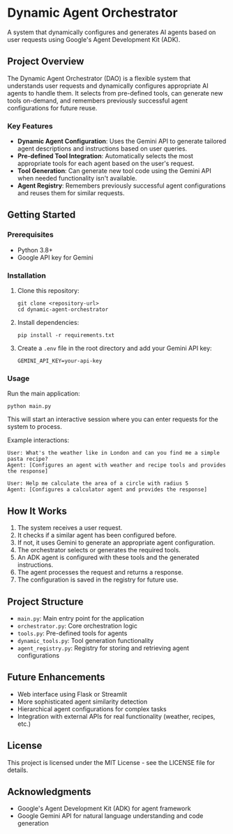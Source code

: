 # Dynamic Agent Orchestrator

A system that dynamically configures and generates AI agents based on user requests using Google's Agent Development Kit (ADK).

## Project Overview

The Dynamic Agent Orchestrator (DAO) is a flexible system that understands user requests and dynamically configures appropriate AI agents to handle them. It selects from pre-defined tools, can generate new tools on-demand, and remembers previously successful agent configurations for future reuse.

### Key Features

- **Dynamic Agent Configuration**: Uses the Gemini API to generate tailored agent descriptions and instructions based on user queries.
- **Pre-defined Tool Integration**: Automatically selects the most appropriate tools for each agent based on the user's request.
- **Tool Generation**: Can generate new tool code using the Gemini API when needed functionality isn't available.
- **Agent Registry**: Remembers previously successful agent configurations and reuses them for similar requests.

## Getting Started

### Prerequisites

- Python 3.8+
- Google API key for Gemini

### Installation

1. Clone this repository:
   ```
   git clone <repository-url>
   cd dynamic-agent-orchestrator
   ```

2. Install dependencies:
   ```
   pip install -r requirements.txt
   ```

3. Create a `.env` file in the root directory and add your Gemini API key:
   ```
   GEMINI_API_KEY=your-api-key
   ```

### Usage

Run the main application:

```
python main.py
```

This will start an interactive session where you can enter requests for the system to process.

Example interactions:

```
User: What's the weather like in London and can you find me a simple pasta recipe?
Agent: [Configures an agent with weather and recipe tools and provides the response]

User: Help me calculate the area of a circle with radius 5
Agent: [Configures a calculator agent and provides the response]
```

## How It Works

1. The system receives a user request.
2. It checks if a similar agent has been configured before.
3. If not, it uses Gemini to generate an appropriate agent configuration.
4. The orchestrator selects or generates the required tools.
5. An ADK agent is configured with these tools and the generated instructions.
6. The agent processes the request and returns a response.
7. The configuration is saved in the registry for future use.

## Project Structure

- `main.py`: Main entry point for the application
- `orchestrator.py`: Core orchestration logic
- `tools.py`: Pre-defined tools for agents
- `dynamic_tools.py`: Tool generation functionality
- `agent_registry.py`: Registry for storing and retrieving agent configurations

## Future Enhancements

- Web interface using Flask or Streamlit
- More sophisticated agent similarity detection
- Hierarchical agent configurations for complex tasks
- Integration with external APIs for real functionality (weather, recipes, etc.)

## License

This project is licensed under the MIT License - see the LICENSE file for details.

## Acknowledgments

- Google's Agent Development Kit (ADK) for agent framework
- Google Gemini API for natural language understanding and code generation 